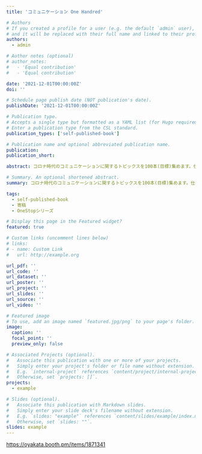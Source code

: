 ```yaml
---
title: 'コミュニケーション One Handred'

# Authors
# If you created a profile for a user (e.g. the default `admin` user), write the username (folder name) here
# and it will be replaced with their full name and linked to their profile.
authors:
  - admin

# Author notes (optional)
# author_notes:
#   - 'Equal contribution'
#   - 'Equal contribution'

date: '2021-12-01T00:00:00Z'
doi: ''

# Schedule page publish date (NOT publication's date).
publishDate: '2021-12-01T00:00:00Z'

# Publication type.
# Accepts a single type but formatted as a YAML list (for Hugo requirements).
# Enter a publication type from the CSL standard.
publication_types: ['self-published-book']

# Publication name and optional abbreviated publication name.
publication: 
publication_short: 

abstract: コロナ時代のコミュニケーションに関するトピックスを100本(目標)集めます。仕事におけるコミュニケーション、コミュニティや勉強会でのコミュニケーション、あるいは、家族や友人間、PodcastやYoutube配信など一方向のコミュニケーションも対象予定です。事実の共有と雰囲気の共有についての章を寄稿しました。

# Summary. An optional shortened abstract.
summary: コロナ時代のコミュニケーションに関するトピックスを100本(目標)集めます。仕事におけるコミュニケーション、コミュニティや勉強会でのコミュニケーション、あるいは、家族や友人間、PodcastやYoutube配信など一方向のコミュニケーションも対象(予定)です。

tags:
  - self-published-book
  - 寄稿
  - OneStopシリーズ

# Display this page in the Featured widget?
featured: true

# Custom links (uncomment lines below)
# links:
# - name: Custom Link
#   url: http://example.org

url_pdf: ''
url_code: ''
url_dataset: ''
url_poster: ''
url_project: ''
url_slides: ''
url_source: ''
url_video: ''

# Featured image
# To use, add an image named `featured.jpg/png` to your page's folder.
image:
  caption: ''
  focal_point: ''
  preview_only: false

# Associated Projects (optional).
#   Associate this publication with one or more of your projects.
#   Simply enter your project's folder or file name without extension.
#   E.g. `internal-project` references `content/project/internal-project/index.md`.
#   Otherwise, set `projects: []`.
projects:
  - example

# Slides (optional).
#   Associate this publication with Markdown slides.
#   Simply enter your slide deck's filename without extension.
#   E.g. `slides: "example"` references `content/slides/example/index.md`.
#   Otherwise, set `slides: ""`.
slides: example
---
```


https://oyakata.booth.pm/items/1871341
